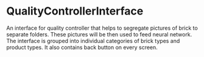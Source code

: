 # QualityControllerInterface

An interface for quality controller that helps to segregate pictures of brick to separate folders. These pictures will be then used to feed neural network.
The interface is grouped into individual categories of brick types and product types. It also contains back button on every screen.
